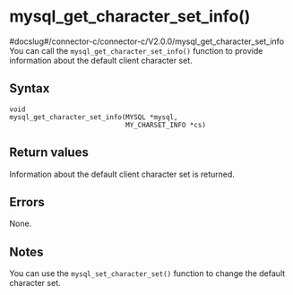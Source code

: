mysql_get_character_set_info()
===================================================
#docslug#/connector-c/connector-c/V2.0.0/mysql_get_character_set_info
You can call the `mysql_get_character_set_info()` function to provide information about the default client character set.

Syntax
---------------------------

```unknow
void
mysql_get_character_set_info(MYSQL *mysql,
                             MY_CHARSET_INFO *cs)
```



Return values
----------------------------------

Information about the default client character set is returned.

Errors
---------------------------

None.

Notes
--------------------------

You can use the `mysql_set_character_set()` function to change the default character set.
